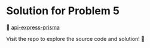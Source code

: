 # Solution for Problem 5

🔗 [api-express-prisma](https://github.com/hieuM642004/api-express-prisma)

Visit the repo to explore the source code and solution! 🚀  
